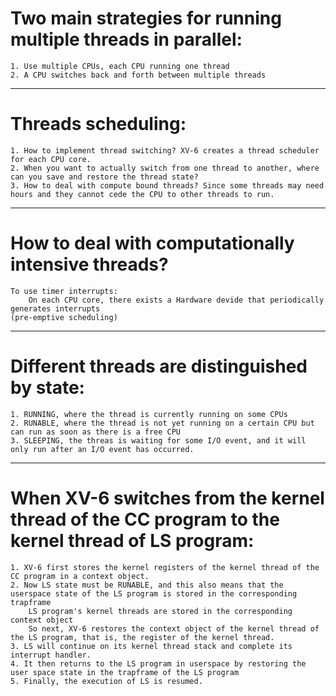 # Two main strategies for running multiple threads in parallel:
    1. Use multiple CPUs, each CPU running one thread
    2. A CPU switches back and forth between multiple threads

---

# Threads scheduling:
    1. How to implement thread switching? XV-6 creates a thread scheduler for each CPU core.
    2. When you want to actually switch from one thread to another, where can you save and restore the thread state?
    3. How to deal with compute bound threads? Since some threads may need hours and they cannot cede the CPU to other threads to run.
    
---

# How to deal with computationally intensive threads?
    To use timer interrupts:
        On each CPU core, there exists a Hardware devide that periodically generates interrupts
    (pre-emptive scheduling)
    
---

# Different threads are distinguished by state:
    1. RUNNING, where the thread is currently running on some CPUs
    2. RUNABLE, where the thread is not yet running on a certain CPU but can run as soon as there is a free CPU
    3. SLEEPING, the threas is waiting for some I/O event, and it will only run after an I/O event has occurred.
    
---

# When XV-6 switches from the kernel thread of the CC program to the kernel thread of LS program:
    1. XV-6 first stores the kernel registers of the kernel thread of the CC program in a context object.
    2. Now LS state must be RUNABLE, and this also means that the userspace state of the LS program is stored in the corresponding trapframe
        LS program's kernel threads are stored in the corresponding context object
        So next, XV-6 restores the context object of the kernel thread of the LS program, that is, the register of the kernel thread.
    3. LS will continue on its kernel thread stack and complete its interrupt handler.
    4. It then returns to the LS program in userspace by restoring the user space state in the trapframe of the LS program
    5. Finally, the execution of LS is resumed.
    
